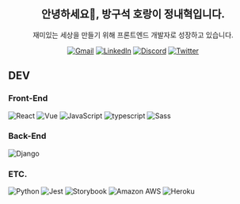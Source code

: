 <h2 align="center">안녕하세요👋, 방구석 호랑이 정내혁입니다.</h2>

<p align="center">재미있는 세상을 만들기 위해 프론트엔드 개발자로 성장하고 있습니다.</p>

<p align="center">
	<a href="mailto:cnh0301@gmail.com"><img src="https://img.shields.io/badge/Gmail-%23D14836?style=flat-square&logo=Gmail&logoColor=white" alt="Gmail"/></a>
	<a href="https://www.linkedin.com/in/DDK0301-91a557204/"><img src="https://img.shields.io/badge/LinkedIn-%230077B5?style=flat-square&logo=LinkedIn&logoColor=white" alt="LinkedIn"/></a>
	<a href="https://discordapp.com/users/394859215652519959/"><img src="https://img.shields.io/badge/Discord-%237289DA?style=flat-square&logo=Discord&logoColor=white" alt="Discord"/></a>
	<a href="https://twitter.com/8p90J5COKkih2lB"><img src="https://img.shields.io/badge/Twitter-1DA1F2?style=flat-square&logo=twitter&logoColor=white" alt="Twitter"/></a>
</p>

## DEV

### **Front-End**

![React](https://img.shields.io/badge/React-61Dafb?style=flat-square&logo=React&logoColor=white)
![Vue](https://img.shields.io/badge/Vue.js-%234FC08D?style=flat-square&logo=Vue.js&logoColor=white)
![JavaScript](https://img.shields.io/badge/JavaScript-%23F7DF1E?style=flat-square&logo=JavaScript&logoColor=white)
![typescript](https://img.shields.io/badge/TypeScript-%233178c6?style=flat-square&logo=TypeScript&logoColor=white)
![Sass](https://img.shields.io/badge/Sass-%23db7093?style=flat-square&logo=Sass&logoColor=white)  
### **Back-End**

![Django](https://img.shields.io/badge/Django-%23092E20?style=flat-square&logo=Django&logoColor=white)  
### **ETC.**

![Python](https://img.shields.io/badge/Python-%233776AB?style=flat-square&logo=Python&logoColor=white)
![Jest](https://img.shields.io/badge/Jest-%23C21325?style=flat-square&logo=Jest&logoColor=white)
![Storybook](https://img.shields.io/badge/Storybook-%23ff4785?style=flat-square&logo=Storybook&logoColor=white)
![Amazon AWS](https://img.shields.io/badge/Amazon_AWS-232F3E?style=flat-square&logo=amazon-aws&logoColor=white)
![Heroku](https://img.shields.io/badge/Heroku-%23430098?style=flat-square&logo=Heroku&logoColor=white)

